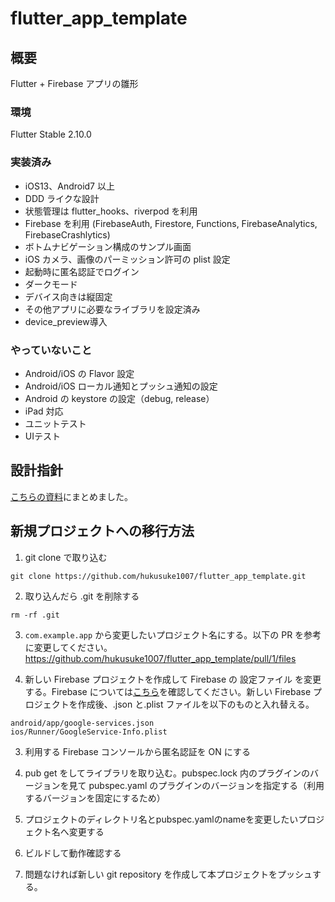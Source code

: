 # flutter_app_template

## 概要

Flutter + Firebase アプリの雛形

### 環境

Flutter Stable 2.10.0

### 実装済み

- iOS13、Android7 以上
- DDD ライクな設計
- 状態管理は flutter_hooks、riverpod を利用
- Firebase を利用 (FirebaseAuth, Firestore, Functions, FirebaseAnalytics, FirebaseCrashlytics)
- ボトムナビゲーション構成のサンプル画面
- iOS カメラ、画像のパーミッション許可の plist 設定
- 起動時に匿名認証でログイン
- ダークモード
- デバイス向きは縦固定
- その他アプリに必要なライブラリを設定済み
- device_preview導入

### やっていないこと

- Android/iOS の Flavor 設定
- Android/iOS ローカル通知とプッシュ通知の設定
- Android の keystore の設定（debug, release）
- iPad 対応
- ユニットテスト
- UIテスト

## 設計指針

[こちらの資料](https://docs.google.com/presentation/d/19XERQBG-aWWD7R5NEJCyS8VXSeUL9KTENOe0ChYz_1M)にまとめました。

## 新規プロジェクトへの移行方法

1. git clone で取り込む

```
git clone https://github.com/hukusuke1007/flutter_app_template.git
```

2. 取り込んだら .git を削除する

```
rm -rf .git
```

3. `com.example.app` から変更したいプロジェクト名にする。以下の PR を参考に変更してください。
   https://github.com/hukusuke1007/flutter_app_template/pull/1/files

4. 新しい Firebase プロジェクトを作成して Firebase の 設定ファイル を変更する。Firebase については[こちら](https://firebase.flutter.dev/docs/overview)を確認してください。新しい Firebase プロジェクトを作成後、.json と.plist ファイルを以下のものと入れ替える。

```
android/app/google-services.json
ios/Runner/GoogleService-Info.plist
```

3. 利用する Firebase コンソールから匿名認証を ON にする

4. pub get をしてライブラリを取り込む。pubspec.lock 内のプラグインのバージョンを見て pubspec.yaml のプラグインのバージョンを指定する（利用するバージョンを固定にするため）

5. プロジェクトのディレクトリ名とpubspec.yamlのnameを変更したいプロジェクト名へ変更する

6. ビルドして動作確認する

7. 問題なければ新しい git repository を作成して本プロジェクトをプッシュする。
